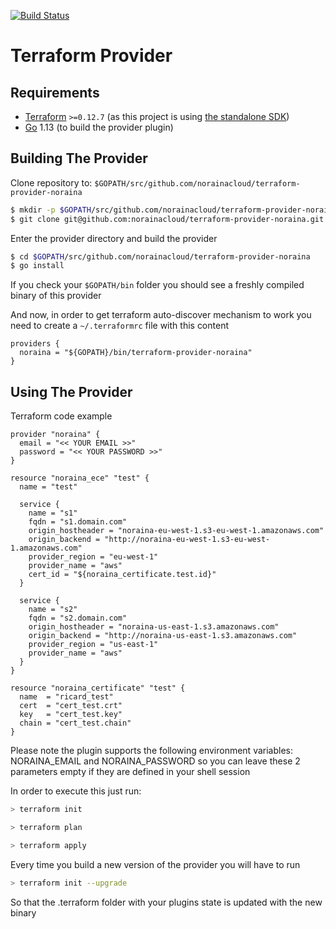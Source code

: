 [![Build Status](https://travis-ci.org/norainacloud/terraform-provider-noraina.svg?branch=master)](https://travis-ci.org/norainacloud/terraform-provider-noraina)

Terraform Provider
==================

Requirements
------------

- [Terraform](https://www.terraform.io/downloads.html) `>=0.12.7` (as this project is using [the standalone SDK](https://www.terraform.io/docs/extend/plugin-sdk.html))
- [Go](https://golang.org/doc/install) 1.13 (to build the provider plugin)

Building The Provider
---------------------

Clone repository to: `$GOPATH/src/github.com/norainacloud/terraform-provider-noraina`

```sh
$ mkdir -p $GOPATH/src/github.com/norainacloud/terraform-provider-noraina; cd $GOPATH/src/github.com/norainacloud/terraform-provider-noraina
$ git clone git@github.com:norainacloud/terraform-provider-noraina.git .
```

Enter the provider directory and build the provider

```sh
$ cd $GOPATH/src/github.com/norainacloud/terraform-provider-noraina
$ go install
```

If you check your `$GOPATH/bin` folder you should see a freshly compiled binary of this provider

And now, in order to get terraform auto-discover mechanism to work you need to create a `~/.terraformrc` file with this content

```hcl
providers {
  noraina = "${GOPATH}/bin/terraform-provider-noraina"
}
```

Using The Provider
---------------------

Terraform code example

```hcl
provider "noraina" {
  email = "<< YOUR EMAIL >>"
  password = "<< YOUR PASSWORD >>"
}

resource "noraina_ece" "test" {
  name = "test"

  service {
    name = "s1"
    fqdn = "s1.domain.com"
    origin_hostheader = "noraina-eu-west-1.s3-eu-west-1.amazonaws.com"
    origin_backend = "http://noraina-eu-west-1.s3-eu-west-1.amazonaws.com"
    provider_region = "eu-west-1"
    provider_name = "aws"
    cert_id = "${noraina_certificate.test.id}"
  }

  service {
    name = "s2"
    fqdn = "s2.domain.com"
    origin_hostheader = "noraina-us-east-1.s3.amazonaws.com"
    origin_backend = "http://noraina-us-east-1.s3.amazonaws.com"
    provider_region = "us-east-1"
    provider_name = "aws"
  }
}

resource "noraina_certificate" "test" {
  name  = "ricard_test"
  cert  = "cert_test.crt"
  key   = "cert_test.key"
  chain = "cert_test.chain"
}
```

Please note the plugin supports the following environment variables: NORAINA_EMAIL and NORAINA_PASSWORD
so you can leave these 2 parameters empty if they are defined in your shell session

In order to execute this just run:

```sh
> terraform init

> terraform plan

> terraform apply
```

Every time you build a new version of the provider you will have to run


```sh
> terraform init --upgrade
```

So that the .terraform folder with your plugins state is updated with the new binary
